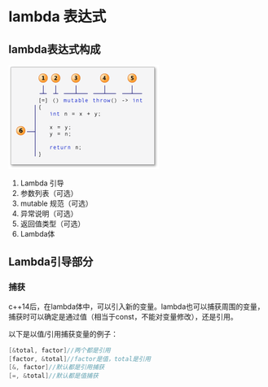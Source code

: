 # lambda 表达式

## lambda表达式构成

![lambda图片](../img/lambda.png)

1. Lambda 引导
2. 参数列表（可选）
3. mutable 规范（可选）
4. 异常说明（可选）
5. 返回值类型（可选）
6. Lambda体

## Lambda引导部分

### 捕获

c++14后，在lambda体中，可以引入新的变量。lambda也可以捕获周围的变量，捕获时可以确定是通过值（相当于const，不能对变量修改），还是引用。

以下是以值/引用捕获变量的例子：

```cpp
[&total, factor]//两个都是引用
[factor, &total]//factor是值，total是引用
[&, factor]//默认都是引用捕获
[=, &total]//默认都是值捕获
```
